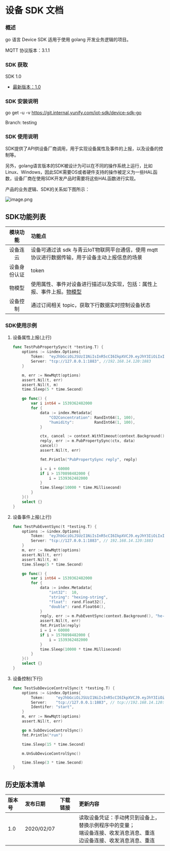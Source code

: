 # 设备 SDK 文档

### 概述

go 语言 Device SDK 适用于使用 golang 开发业务逻辑的项目。

MQTT 协议版本：3.1.1



### SDK 获取

SDK 1.0

- [最新版本：1.0](https://git.internal.yunify.com/iot-sdk/device-sdk-go)

    

### SDK 安装说明

go get -u -v https://git.internal.yunify.com/iot-sdk/device-sdk-go

Branch: testing

### SDK 使用说明

SDK提供了API供设备厂商调用，用于实现设备属性及事件的上报，以及设备的控制等。

另外，golang语言版本的SDK被设计为可以在不同的操作系统上运行，比如Linux、Windows，因此SDK需要OS或者硬件支持的操作被定义为一些HAL函数，设备厂商在使用SDK开发产品时需要将这些HAL函数进行实现。

产品的业务逻辑、SDK的关系如下图所示：



![image.png](https://upload-images.jianshu.io/upload_images/7998142-8a3090bf9752ef92.png?imageMogr2/auto-orient/strip%7CimageView2/2/w/1240)



## SDK功能列表

| **模块功能** | **功能点**                                                   |
| :----------: | :----------------------------------------------------------- |
|   设备连云   | 设备可通过该 sdk 与青云IoT物联网平台通信，使用 mqtt 协议进行数据传输，用于设备主动上报信息的场景 |
| 设备身份认证 | token                                                        |
|    物模型    | 使用属性、事件对设备进行描述以及实现，包括：属性上报、事件上报。[物模型](http://103.61.37.229:20080/document/index?document_id=22) |
|   设备控制   | 通过订阅相关 topic，获取下行数据实时控制设备状态             |



### SDK使用示例

1. 设备属性上报(上行)

    ```go
    func TestPubPropertySync(t *testing.T) {
    	options := &index.Options{
    		Token:  "eyJhbGciOiJSUzI1NiIsInR5cCI6IkpXVCJ9.eyJhY3IiOiIxIiwiYXVkIjoiaWFtIiwiYXpwIjoiaWFtIiwiY3VpZCI6ImlhbXItbDZjdGJoZjAiLCJlaXNrIjoiR2VuazUxbm5BLXZyOUJaSnJQQ1gwNnNPSnBabElFZmw4eGlkVEFNbWRjQT0iLCJleHAiOjE2MDU5Njg2MTQsImlhdCI6MTU3NDQzMjYxNCwiaXNzIjoic3RzIiwianRpIjoiVWpJNFdQQW9wNWdQNldPdHJIUTc5USIsIm5iZiI6MCwib3JnaSI6ImlvdGQtZDhjYmEzOTItYWU0NC00MGRmLTk2YzgtNmQ3MWMzMmI4NjZlIiwib3d1ciI6InVzci16eUt5UFNmRyIsInByZWYiOiJxcm46cWluZ2Nsb3VkOmlhbToiLCJydHlwIjoicm9sZSIsInN1YiI6InN0cyIsInRoaWQiOiJpb3R0LVdDcnQ5bk1hUFMiLCJ0eXAiOiJJRCJ9.V0hqewKk6cwwlWzUpBY1HFpMcEvElurmKHh_HtAD816oVsEvl58kK4zpfs1jslASfBLw11OHBE-BD1Zp9FfGicRgTulQ2OUI4t9UiDbmnxGGKODknuP-0lEAb30n6JqLWWZh-rlZlN0tQVixelMC45ftf4LR0OmRH1T250RWO1MNNqqNgral9juTZ8mI9qcvX0yN3Ro7hM_JndeFWc4j9uj_QLus-Sv0mhleMh4i_5uoji7p8XReykwC82Lm2o61EGZZ3T7RCW9GCrSFngIsXnFUxk9mGqUiyW4aqKNkvpcCg-lm3t4fuszc6YW9_YzU53uic14ERRswREf3Wj3vJg",
    		Server: "tcp://127.0.0.1:1883", //192.168.14.120:1883
    	}
    
    	m, err := NewMqtt(options)
    	assert.Nil(t, err)
    	assert.Nil(t, m)
    	time.Sleep(5 * time.Second)
    
    	go func() {
    		var i int64 = 1539362482000
    		for {
    			data := index.Metadata{
    				"CO2Concentration": RandInt64(1, 100),
    				"humidity":         RandInt64(1, 100),
    			}
    
    			ctx, cancel := context.WithTimeout(context.Background(), 3*time.Second)
    			reply, err := m.PubPropertySync(ctx, data)
    			cancel()
    			assert.Nil(t, err)
    
    			fmt.Println("PubPropertySync reply", reply)
    
    			i = i + 60000
    			if i > 1570898482000 {
    				i = 1539362482000
    			}
    			time.Sleep(10000 * time.Millisecond)
    		}
    	}()
    	select {}
    }
    ```

    

2. 设备事件上报(上行)

    ```go
    func TestPubEventSync(t *testing.T) {
    	options := &index.Options{
    		Token:  "eyJhbGciOiJSUzI1NiIsInR5cCI6IkpXVCJ9.eyJhY3IiOiIxIiwiYXVkIjoiaWFtIiwiYXpwIjoiaWFtIiwiY3VpZCI6ImlhbXItbDZjdGJoZjAiLCJlaXNrIjoiR2VuazUxbm5BLXZyOUJaSnJQQ1gwNnNPSnBabElFZmw4eGlkVEFNbWRjQT0iLCJleHAiOjE2MDU5Njg2MTQsImlhdCI6MTU3NDQzMjYxNCwiaXNzIjoic3RzIiwianRpIjoiVWpJNFdQQW9wNWdQNldPdHJIUTc5USIsIm5iZiI6MCwib3JnaSI6ImlvdGQtZDhjYmEzOTItYWU0NC00MGRmLTk2YzgtNmQ3MWMzMmI4NjZlIiwib3d1ciI6InVzci16eUt5UFNmRyIsInByZWYiOiJxcm46cWluZ2Nsb3VkOmlhbToiLCJydHlwIjoicm9sZSIsInN1YiI6InN0cyIsInRoaWQiOiJpb3R0LVdDcnQ5bk1hUFMiLCJ0eXAiOiJJRCJ9.V0hqewKk6cwwlWzUpBY1HFpMcEvElurmKHh_HtAD816oVsEvl58kK4zpfs1jslASfBLw11OHBE-BD1Zp9FfGicRgTulQ2OUI4t9UiDbmnxGGKODknuP-0lEAb30n6JqLWWZh-rlZlN0tQVixelMC45ftf4LR0OmRH1T250RWO1MNNqqNgral9juTZ8mI9qcvX0yN3Ro7hM_JndeFWc4j9uj_QLus-Sv0mhleMh4i_5uoji7p8XReykwC82Lm2o61EGZZ3T7RCW9GCrSFngIsXnFUxk9mGqUiyW4aqKNkvpcCg-lm3t4fuszc6YW9_YzU53uic14ERRswREf3Wj3vJg",
    		Server: "tcp://127.0.0.1:1883", // 192.168.14.120:1883
    	}
    	m, err := NewMqtt(options)
    	assert.Nil(t, err)
    	assert.Nil(t, m)
    	time.Sleep(5 * time.Second)
    
    	go func() {
    		var i int64 = 1539362482000
    		for {
    			data := index.Metadata{
    				"int32":  10,
    				"string": "hexing-string",
    				"float":  rand.Float32(),
    				"double": rand.Float64(),
    			}
    			reply, err := m.PubEventSync(context.Background(), "he-event1", data)
    			assert.Nil(t, err)
    			fmt.Println(reply)
    			i = i + 60000
    			if i > 1570898482000 {
    				i = 1539362482000
    			}
    			time.Sleep(10000 * time.Millisecond)
    		}
    	}()
    	select {}
    }
    ```

    



3. 设备控制(下行)

    ```go
    func TestSubDeviceControlSync(t *testing.T) {
    	options := &index.Options{
    		Token:     "eyJhbGciOiJSUzI1NiIsInR5cCI6IkpXVCJ9.eyJhY3IiOiIxIiwiYXVkIjoiaWFtIiwiYXpwIjoiaWFtIiwiY3VpZCI6ImlhbXItaDJjMjl2OXIiLCJlaXNrIjoiVjRSd3NoNjRpcXJhSTVJTHlnZ2xHZFhnV3E1S1JGWWxFYnRwakkxZk9Raz0iLCJleHAiOjE2MDQ1NDc0ODYsImlhdCI6MTU3MzAxMTQ4NiwiaXNzIjoic3RzIiwianRpIjoiVWpJNFdQQW9wNWdQNldPdHJIUTRlQiIsIm5iZiI6MCwib3JnaSI6ImlvdGQtMjk5MDY2MDktNzNiYS00NzBkLWE2ZmQtMGUxYzE3MTkwZmQwIiwib3d1ciI6InVzci1rTFZWQkRxZCIsInByZWYiOiJxcm46cWluZ2Nsb3VkOmlhbToiLCJydHlwIjoicm9sZSIsInN1YiI6InN0cyIsInRoaWQiOiJpb3R0LWZUeXRjS1BWTlEiLCJ0eXAiOiJJRCJ9.C1oCwaviLAsmb42mDXX4mXw2h0ccXYV8Kd5mAGkCpxpOFM7Rd7lOL2kGMJpvv_I5caOTlSNiFwMe2L2eXiA_dsZPBEW08dmzghLZXpVABFG7KJOrxT5t6WBYzVCOezt4CynSXheIs0NjSMZ5VBTdiEjj8GIi5iAIWUaYrEeFOlj3IZPp7ddr82rkog9OIDnHDvyXDK2MruKAb7xZ2QZFa0Wg1GKixFUhfT0iU37pQZbsGAduj-kB9z4o_ZwtP8gFko6AkW8WuBzzXhs35cQty2vXJ3ohxKnXtoiwChNfIQmNr8Cc7VJmQTmrQPrgmK3uMnxi02SQXsF2vd0HmpA_7A",
    		Server:    "tcp://127.0.0.1:1883", // tcp://192.168.14.120:1883 tcp://192.168.14.120:8055
    		Identifer: "start",
    	}
    	m, err := NewMqtt(options)
    	assert.Nil(t, err)
    
    	go m.SubDeviceControlSync()
    	fmt.Println("run")
    
    	time.Sleep(15 * time.Second)
    
    	m.UnSubDeviceControlSync()
    
    	time.Sleep(3 * time.Second)
    }
    ```

    



## 历史版本清单

| **版本号** | **发布日期** | **下载链接** | **更新内容**                                                 |
| :--------- | :----------- | :----------- | :----------------------------------------------------------- |
| 1.0        | 2020/02/07   |              | 读取设备凭证：手动拷贝到设备上，替换示例程序中的变量；<br />端设备连接、收发消息消息、重连<br />边设备连接、收发消息消息、重连<br /> |